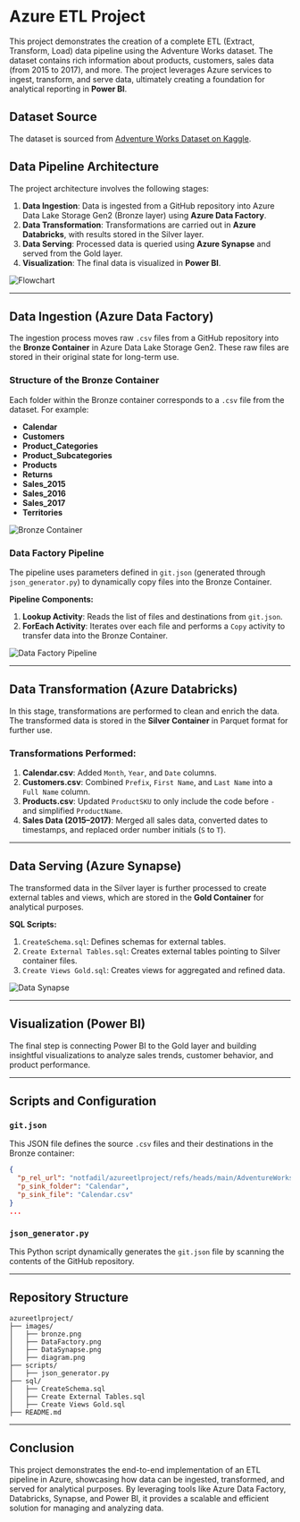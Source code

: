 
# Azure ETL Project

This project demonstrates the creation of a complete ETL (Extract, Transform, Load) data pipeline using the Adventure Works dataset. The dataset contains rich information about products, customers, sales data (from 2015 to 2017), and more. The project leverages Azure services to ingest, transform, and serve data, ultimately creating a foundation for analytical reporting in **Power BI**.

## Dataset Source
The dataset is sourced from [Adventure Works Dataset on Kaggle](https://www.kaggle.com/datasets/ukveteran/adventure-works/data).

## Data Pipeline Architecture

The project architecture involves the following stages:
1. **Data Ingestion**: Data is ingested from a GitHub repository into Azure Data Lake Storage Gen2 (Bronze layer) using **Azure Data Factory**.
2. **Data Transformation**: Transformations are carried out in **Azure Databricks**, with results stored in the Silver layer.
3. **Data Serving**: Processed data is queried using **Azure Synapse** and served from the Gold layer.
4. **Visualization**: The final data is visualized in **Power BI**.

![Flowchart](<images/diagram.png>)

---

## Data Ingestion (Azure Data Factory)

The ingestion process moves raw `.csv` files from a GitHub repository into the **Bronze Container** in Azure Data Lake Storage Gen2. These raw files are stored in their original state for long-term use.

### Structure of the Bronze Container
Each folder within the Bronze container corresponds to a `.csv` file from the dataset. For example:
- **Calendar**
- **Customers**
- **Product_Categories**
- **Product_Subcategories**
- **Products**
- **Returns**
- **Sales_2015**
- **Sales_2016**
- **Sales_2017**
- **Territories**

![Bronze Container](<images/bronze.png>)

### Data Factory Pipeline
The pipeline uses parameters defined in `git.json` (generated through `json_generator.py`) to dynamically copy files into the Bronze Container.

**Pipeline Components:**
1. **Lookup Activity**: Reads the list of files and destinations from `git.json`.
2. **ForEach Activity**: Iterates over each file and performs a `Copy` activity to transfer data into the Bronze Container.

![Data Factory Pipeline](<images/DataFactory.png>)

---

## Data Transformation (Azure Databricks)

In this stage, transformations are performed to clean and enrich the data. The transformed data is stored in the **Silver Container** in Parquet format for further use.

### Transformations Performed:
1. **Calendar.csv**: Added `Month`, `Year`, and `Date` columns.
2. **Customers.csv**: Combined `Prefix`, `First Name`, and `Last Name` into a `Full Name` column.
3. **Products.csv**: Updated `ProductSKU` to only include the code before `-` and simplified `ProductName`.
4. **Sales Data (2015–2017)**: Merged all sales data, converted dates to timestamps, and replaced order number initials (`S` to `T`).

---

## Data Serving (Azure Synapse)

The transformed data in the Silver layer is further processed to create external tables and views, which are stored in the **Gold Container** for analytical purposes.

**SQL Scripts:**
1. `CreateSchema.sql`: Defines schemas for external tables.
2. `Create External Tables.sql`: Creates external tables pointing to Silver container files.
3. `Create Views Gold.sql`: Creates views for aggregated and refined data.

![Data Synapse](<images/DataSynapse.png>)

---

## Visualization (Power BI)

The final step is connecting Power BI to the Gold layer and building insightful visualizations to analyze sales trends, customer behavior, and product performance.

---

## Scripts and Configuration

### `git.json`
This JSON file defines the source `.csv` files and their destinations in the Bronze container:
```json
{
  "p_rel_url": "notfadil/azureetlproject/refs/heads/main/AdventureWorks_Calendar.csv",
  "p_sink_folder": "Calendar",
  "p_sink_file": "Calendar.csv"
}
...
```

### `json_generator.py`
This Python script dynamically generates the `git.json` file by scanning the contents of the GitHub repository.

---

## Repository Structure

```
azureetlproject/
├── images/
│   ├── bronze.png
│   ├── DataFactory.png
│   ├── DataSynapse.png
│   ├── diagram.png
├── scripts/
│   ├── json_generator.py
├── sql/
│   ├── CreateSchema.sql
│   ├── Create External Tables.sql
│   ├── Create Views Gold.sql
├── README.md
```

---

## Conclusion

This project demonstrates the end-to-end implementation of an ETL pipeline in Azure, showcasing how data can be ingested, transformed, and served for analytical purposes. By leveraging tools like Azure Data Factory, Databricks, Synapse, and Power BI, it provides a scalable and efficient solution for managing and analyzing data.
